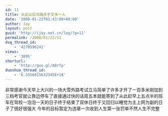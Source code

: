 ```yaml
---
id: 11
title: 从此以后马路杀手又多一人
date: '2008-01-22T01:43:00+08:00'
author: Jay
layout: post
guid: 'http://ijay.net.cn/log/?p=11'
permalink: /2008/01/22/11
dsq_thread_id:
    - '4270596241'
views:
    - '3895'
shorturl:
    - 'http://goo.gl/A8rfp'
duoshuo_thread_id:
    - '6.3356015632345E+18'
---
```


非常感谢今天早上大兴的一场大雪外路考试立马简单了许多才开了一百多米刚加到三档考官就让靠边停车了直接通过快的话周五本就能寄到了从此赶早上五点半的班车在驾校一泡泡一天的日子终于结束了双休日终于又回归以睡觉为主上网为副的日子了很好很强大
今年的目标暂定为违章一次收到人生第一张罚单不然人生不完整